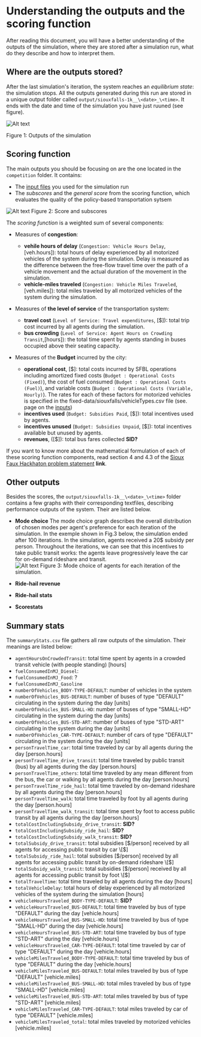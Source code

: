# Understanding the outputs and the scoring function
After reading this document, you will have a better understanding of the outputs of the simulation, where they are stored after a simulation run, what do they describe and how to interpret them.

## Where are the outputs stored?

After the last simulation's iteration, the system reaches an *equilibrium state*: the simulation stops. All the outputs generated during this run are stored in a unique output folder called `output/siouxfalls-1k__\<date>_\<time>`. It ends with the date and time of the simulation you have just ruuned (see figure).

![Alt text](https://github.com/vgolfier/Uber-Prize-Starter-Kit/blob/master/Images/Output_folder_2.png)

Figure 1: Outputs of the simulation

## Scoring function

The main outputs you should be focusing on are the one located in the `competition` folder. It contains: 

* The [input files](https://github.com/vgolfier/Uber-Prize-Starter-Kit/blob/master/docs/Which-inputs-should-I-optimize%3F.md) you used for the simulation run
* The *subscores* and the *general score* from the scoring function, which evaluates the quality of the policy-based transportation sytsem 

![Alt text](https://github.com/vgolfier/Uber-Prize-Starter-Kit/blob/master/Images/The_scoring_function.png)
Figure 2: Score and subscores

The *scoring function* is a weighted sum of several components: 
* Measures of **congestion**:
  * **vehile hours of delay** (`Congestion: Vehicle Hours Delay`, \[veh.hours]): total hours of delay experienced by all motorized vehicles of the system during the simulation. Delay is measured as the difference between the free-flow travel time over the path of a vehicle movement and the actual duration of the movement in the simulation. 
  * **vehicle-miles traveled** (`Congestion: Vehicle Miles Traveled`, \[veh.miles]): total miles traveled by all motorized vehicles of the system during the simulation.

* Measures of **the level of service** of the transportation system:
  * **travel cost** (`Level of Service: Travel expenditures`, \[$]): total trip cost incurred by all agents during the simulation. 
  * **bus crowding** (`Level of Service: Agent Hours on Crowding Transit`,\[hours]): the total time spent by agents standing in buses occupied above their seating capacity. 

* Measures of the **Budget** incurred by the city:
  * **operational cost**, \[$]: total costs incurred by SFBL operations including amortized fixed costs (`Budget : Operational Costs (Fixed)`), the cost of fuel consumed (`Budget : Operational Costs (Fuel)`), and variable costs (`Budget : Operational Costs (Variable, Hourly)`). The rates for each of these factors for motorized vehicles is specified in the fixed-data/siouxfalls/vehicleTypes.csv file (see. page on the [inputs](https://github.com/vgolfier/Uber-Prize-Starter-Kit-/blob/master/docs/Which-inputs-should-I-optimize%3F.md))
  * **incentives used** (`Budget: Subsidies Paid`, \[$]): total incentives used by agents.
  * **incentives unused** (`Budget: Subsidies Unpaid`, \[$]): total incentives available but unused by agents. 
  * **revenues**, (\[$]): total bus fares collected **SID?**

If you want to know more about the mathematical formulation of each of these scoring function components, read section 4 and  4.3 of the [Sioux Faux Hackhaton problem statement]() **link**.

## Other outputs

Besides the scores, the `output/siouxfalls-1k__\<date>_\<time>` folder contains a few graphs with their corresponding textfiles, describing performance outputs of the system. Their are listed below.

* **Mode choice**
The mode choice graph describes the overall distribution of chosen modes per agent's preference for each iteration of the simulation. In the exemple shown in Fig.3 below, the simulation ended after 100 iterations. In the simulation, agents received a 20$ subsidy per person. Throughout the iterations, we can see that this incentives to take public transit works: the agents leave progressively leave the car for on-demand rideshare and transit.    
![Alt text](https://github.com/vgolfier/Uber-Prize-Starter-Kit/blob/master/Images/Mode_choice_histogram.png)
Figure 3: Mode choice of agents for each iteration of the simulation.

* **Ride-hail revenue**

* **Ride-hail stats**

* **Scorestats**

## Summary stats

The `summaryStats.csv` file gathers all raw outputs of the simulation. Their meanings are listed below:

* `agentHoursOnCrowdedTransit`: total time spent by agents in a crowded transit vehicle (with people standing) \[hours]
* `fuelConsumedInMJ_Diesel`:  
* `fuelConsumedInMJ_Food`: ?
* `fuelConsumedInMJ_Gasoline`
* `numberOfVehicles_BODY-TYPE-DEFAULT`: number of vehicles in the system 
* `numberOfVehicles_BUS-DEFAULT`: number of buses of type "DEFAULT" circulating in the system during the day \[units]
* `numberOfVehicles_BUS-SMALL-HD`: number of buses of type "SMALL-HD" circulating in the system during the day \[units]
* `numberOfVehicles_BUS-STD-ART`: number of buses of type "STD-ART" circulating in the system during the day \[units]
* `numberOfVehicles_CAR-TYPE-DEFAULT`: number of cars of type "DEFAULT" circulating in the system during the day \[units]
* `personTravelTime_car`: total time traveled by car by all agents during the day \[person.hours]
* `personTravelTime_drive_transit`: total time traveled by public transit (bus) by all agents during the day \[person.hours]
* `personTravelTime_others`: total time traveled by any  mean different from the bus, the car or walking by all agents during the day \[person.hours]
* `personTravelTime_ride_hail`: total time traveled by on-demand rideshare by all agents during the day \[person.hours]
* `personTravelTime_walk`: total time traveled by foot by all agents during the day \[person.hours]
* `personTravelTime_walk_transit`: total time spent by foot to access public transit by all agents during the day \[person.hours]
* `totalCostIncludingSubsidy_drive_transit`: **SID?**
* `totalCostIncludingSubsidy_ride_hail`: **SID?**
* `totalCostIncludingSubsidy_walk_transit`: **SID?**
* `totalSubsidy_drive_transit`: total subsidies \[$/person] received by all agents for accessing public transit by car \[$] 
* `totalSubsidy_ride_hail`: total subsidies \[$/person] received by all agents for accessing public transit by on-demand rideshare \[$] 
* `totalSubsidy_walk_transit`: total subsidies \[$/person] received by all agents for accessing public transit by foot \[$] 
* `totalTravelTime`: total time traveled by all agents during the day \[hours]
* `totalVehicleDelay`: total hours of delay experienced by all motorized vehicles of the system during the simulation \[hours]
* `vehicleHoursTraveled_BODY-TYPE-DEFAULT`: **SID?**
* `vehicleHoursTraveled_BUS-DEFAULT`: total time traveled by bus of type "DEFAULT" during the day \[vehicle.hours] 
* `vehicleHoursTraveled_BUS-SMALL-HD`: total time traveled by bus of type "SMALL-HD" during the day \[vehicle.hours] 
* `vehicleHoursTraveled_BUS-STD-ART`: total time traveled by bus of type "STD-ART" during the day \[vehicle.hours] 
* `vehicleHoursTraveled_CAR-TYPE-DEFAULT`: total time traveled by car of type "DEFAULT" during the day \[vehicle.hours] 
* `vehicleMilesTraveled_BODY-TYPE-DEFAULT`: total time traveled by bus of type "DEFAULT" during the day \[vehicle.hours] 
* `vehicleMilesTraveled_BUS-DEFAULT`: total miles traveled by bus of type "DEFAULT" \[vehicle.miles]
* `vehicleMilesTraveled_BUS-SMALL-HD`: total miles traveled by bus of type "SMALL-HD" \[vehicle.miles]
* `vehicleMilesTraveled_BUS-STD-ART`: total miles traveled by bus of type "STD-ART" \[vehicle.miles]
* `vehicleMilesTraveled_CAR-TYPE-DEFAULT`: total miles traveled by car of type "DEFAULT" \[vehicle.miles]
* `vehicleMilesTraveled_total`: total miles traveled by motorized vehicles \[vehicle.miles]
